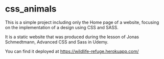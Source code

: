 # css_animals

This is a simple project including only the Home page of a website, focusing on the implementation of a design using CSS and SASS.

It is a static website that was produced during the lesson of Jonas Schmedtmann, Advanced CSS and Sass in Udemy.

You can find it deployed at https://wildlife-refuge.herokuapp.com/ 

